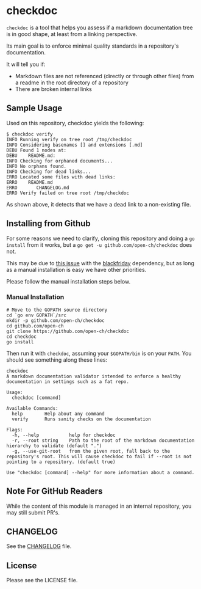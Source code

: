# checkdoc


`checkdoc` is a tool that helps you assess if a markdown documentation tree is in good shape, at least from a linking perspective.

Its main goal is to enforce minimal quality standards in a repository's documentation.

It will tell you if:

  - Markdown files are not referenced (directly or through other files) from a readme in the root directory
    of a repository
  - There are broken internal links

## Sample Usage

Used on this repository, checkdoc yields the following:
```
$ checkdoc verify
INFO Running verify on tree root /tmp/checkdoc
INFO Considering basenames [] and extensions [.md]
DEBU Found 1 nodes at:
DEBU    README.md:
INFO Checking for orphaned documents...
INFO No orphans found.
INFO Checking for dead links...
ERRO Located some files with dead links:
ERRO    README.md
ERRO       CHANGELOG.md
ERRO Verify failed on tree root /tmp/checkdoc
```

As shown above, it detects that we have a dead link to a non-existing file.

## Installing from Github

For some reasons we need to clarify, cloning this repository and doing a `go install` from it works,
but a `go get -u github.com/open-ch/checkdoc` does not.

This may be due to [this issue](https://github.com/russross/blackfriday/issues/500) with the [blackfriday](https://github.com/russross/blackfriday) dependency,
but as long as a manual installation is easy we have other priorities.

Please follow the manual installation steps below.

### Manual Installation

```
# Move to the GOPATH source directory
cd `go env GOPATH`/src
mkdir -p github.com/open-ch/checkdoc
cd github.com/open-ch
git clone https://github.com/open-ch/checkdoc
cd checkdoc
go install
```

Then run it with `checkdoc`, assuming your `$GOPATH/bin` is on your `PATH`. You should see something along these lines:
```
checkdoc
A markdown documentation validator intended to enforce a healthy documentation in settings such as a fat repo.

Usage:
  checkdoc [command]

Available Commands:
  help        Help about any command
  verify      Runs sanity checks on the documentation

Flags:
  -h, --help           help for checkdoc
  -r, --root string    Path to the root of the markdown documentation hierarchy to validate (default ".")
  -g, --use-git-root   from the given root, fall back to the repository's root. This will cause checkdoc to fail if --root is not pointing to a repository. (default true)

Use "checkdoc [command] --help" for more information about a command.
```

## Note For GitHub Readers

While the content of this module is managed in an internal repository,
you may still submit PR's.

## CHANGELOG

See the [CHANGELOG](CHANGELOG.md) file.

## License

Please see the LICENSE file.
